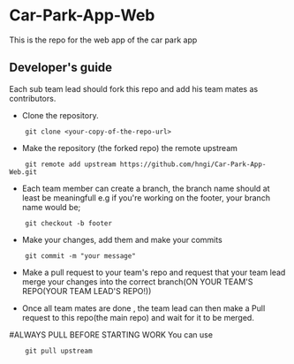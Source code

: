 # Car-Park-App-Web

This is the repo for the web app of the car park app

## Developer's guide
Each sub team lead should fork this repo and add his team mates as contributors.
- Clone the repository.
```use git command line
    git clone <your-copy-of-the-repo-url>
```
- Make the repository (the forked repo) the remote upstream 
```use git command line
    git remote add upstream https://github.com/hngi/Car-Park-App-Web.git
```
- Each team member can create a branch, the branch name should at least be meaningfull e.g if you're working on the footer, your branch name would be;
```use git command line
    git checkout -b footer
```

- Make your changes, add them and make your commits
```use git command line 
    git commit -m "your message"
``` 
 - Make a pull request to your team's repo and request that your team lead merge your changes into the correct branch(ON YOUR TEAM'S REPO(YOUR TEAM LEAD'S REPO!))
 
- Once all team mates are done , the team lead can then make a Pull request to this repo(the main repo) and wait for it to be merged.

#ALWAYS PULL BEFORE STARTING WORK
You can use 
```
    git pull upstream
``` 
